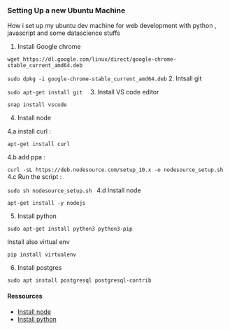 ### Setting Up a new Ubuntu Machine
How i set up my ubuntu dev machine for web development with python , javascript and some datascience stuffs

1. Install Google chrome 

`wget https://dl.google.com/linux/direct/google-chrome-stable_current_amd64.deb`

`
sudo dpkg -i google-chrome-stable_current_amd64.deb
`
2. Intsall git 


`sudo apt-get install git 
`
3. Install VS code editor

`snap install vscode`

4. Install node 

4.a install curl :

`apt-get install curl`

4.b add ppa :

`curl -sL https://deb.nodesource.com/setup_10.x -o nodesource_setup.sh
`
4.c Run the script :

`sudo sh nodesource_setup.sh
`
4.d Install node

`apt-get install -y nodejs`

5. Install python 

`sudo apt-get install python3 python3-pip`

Install also virtual env 

`pip install virtualenv`

6. Install postgres

`sudo apt install postgresql postgresql-contrib`

#### Ressources 


- [Install node](https://www.digitalocean.com/community/tutorials/how-to-install-node-js-on-ubuntu-18-04)
- [Install python](https://docs.python-guide.org/starting/install3/linux/)

